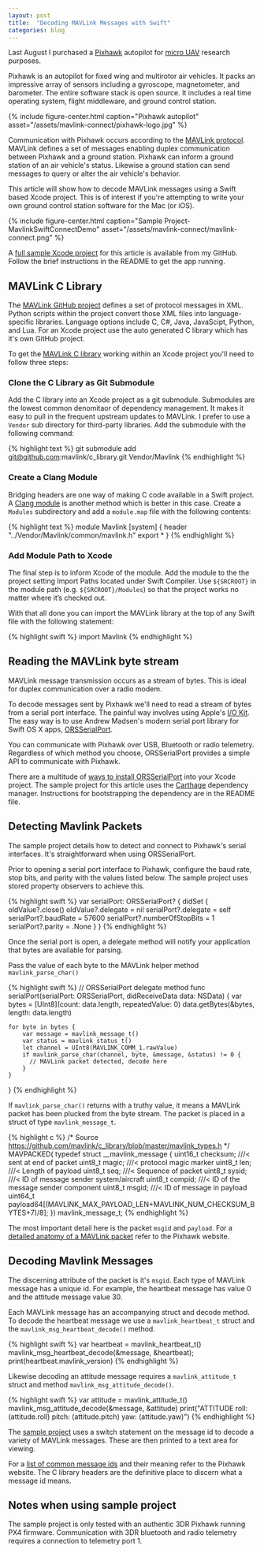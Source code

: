 ```yaml
---
layout: post
title:  "Decoding MAVLink Messages with Swift"
categories: blog
---
```


Last August I purchased a [Pixhawk][pixhawk-hardware] autopilot for [micro UAV][micro-uav] research purposes.

Pixhawk is an autopilot for fixed wing and multirotor air vehicles. It packs an impressive array of sensors including a gyroscope, magnetometer, and barometer.  The entire software stack is open source. It includes a real time operating system, flight middleware, and ground control station.

{% include figure-center.html caption="Pixhawk autopilot" asset="/assets/mavlink-connect/pixhawk-logo.jpg" %}


Communication with Pixhawk occurs according to the [MAVLink protocol][mavlink]. MAVLink defines a set of messages enabling duplex communication between Pixhawk and a ground station. Pixhawk can inform a ground station of an air vehicle's status. Likewise a ground station can send messages to query or alter the air vehicle's behavior.


This article will show how to decode MAVLink messages using a Swift based Xcode project. This is of interest if you're attempting to write your own ground control station software for the Mac (or iOS).

{% include figure-center.html caption="Sample Project- MavlinkSwiftConnectDemo" asset="/assets/mavlink-connect/mavlink-connect.png" %}


A [full sample Xcode project][github-sample] for this article is available from my GitHub. Follow the brief instructions in the README to get the app running.

## MAVLink C Library

The [MAVLink GitHub project][github-mavlink] defines a set of protocol messages in XML. Python scripts within the project convert those XML files into language-specific libraries. Language options include C, C#, Java, JavaScipt, Python, and Lua. For an Xcode project use the auto generated C library which has it's own GitHub project.

To get the [MAVLink C library][github-mavlink-c] working within an Xcode project you'll need to follow three steps:

### Clone the C Library as Git Submodule

Add the C library into an Xcode project as a git submodule.  Submodules are the lowest common denomitaor of dependency management.  It makes it easy to pull in the frequent upstream updates to MAVLink. I prefer to use a `Vendor` sub directory for third-party libraries. Add the submodule with the following command:

{% highlight text %}
git submodule add git@github.com:mavlink/c_library.git Vendor/Mavlink
{% endhighlight %}

### Create a Clang Module

Bridging headers are one way of making C code available in a Swift project. A [Clang module][clang-module] is another method which is better in this case. Create a `Modules` subdirectory and add a `module.map` file with the following contents:

{% highlight text %}
module Mavlink [system] {
    header "../Vendor/Mavlink/common/mavlink.h"
    export *
}
{% endhighlight %}

### Add Module Path to Xcode

The final step is to inform Xcode of the module. Add the module to the the project setting Import Paths located under Swift Compiler. Use `${SRCROOT}` in the module path (e.g. `${SRCROOT}/Modules`) so that the project works no matter where it’s checked out.

With that all done you can import the MAVLink library at the top of any Swift file with the following statement:

{% highlight swift %}
import Mavlink
{% endhighlight %}

## Reading the MAVLink byte stream

MAVLink message transmission occurs as a stream of bytes. This is ideal for duplex communication over a radio modem.

To decode messages sent by Pixhawk we'll need to read a stream of bytes from a serial port interface. The painful way involves using Apple's [I/O Kit][apple-iokit]. The easy way is to use Andrew Madsen's modern serial port library for Swift OS X apps, [ORSSerialPort][github-orsserialport].

You can communicate with Pixhawk over USB, Bluetooth or radio telemetry. Regardless of which method you choose, ORSSerialPort provides a simple API to communicate with Pixhawk.

There are a multitude of [ways to install ORSSerialPort][github-orsserialport-install] into your Xcode project. The sample project for this article uses the [Carthage][github-carthage] dependency manager. Instructions for bootstrapping the dependency are in the README file.

## Detecting Mavlink Packets

The sample project details how to detect and connect to Pixhawk's serial interfaces. It's straightforward when using ORSSerialPort.

Prior to opening a serial port interface to Pixhawk, configure the baud rate, stop bits, and parity with the values listed below. The sample project uses stored property observers to achieve this.

{% highlight swift %}
var serialPort: ORSSerialPort? {
    didSet {
        oldValue?.close()
        oldValue?.delegate = nil
        serialPort?.delegate = self
        serialPort?.baudRate = 57600
        serialPort?.numberOfStopBits = 1
        serialPort?.parity = .None
    }
}
{% endhighlight %}

Once the serial port is open, a delegate method will notify your application that bytes are available for parsing.

Pass the value of each byte to the MAVLink helper method `mavlink_parse_char()`

{% highlight swift %}
// ORSSerialPort delegate method
func serialPort(serialPort: ORSSerialPort, didReceiveData data: NSData) {
    var bytes = [UInt8](count: data.length, repeatedValue: 0)
    data.getBytes(&bytes, length: data.length)

    for byte in bytes {
        var message = mavlink_message_t()
        var status = mavlink_status_t()
        let channel = UInt8(MAVLINK_COMM_1.rawValue)
        if mavlink_parse_char(channel, byte, &message, &status) != 0 {
          // MAVLink packet detected, decode here
        }
    }
}
{% endhighlight %}

If `mavlink_parse_char()` returns with a truthy value, it means a MAVLink packet has been plucked from the byte stream. The packet is placed in a struct of type `mavlink_message_t`.

{% highlight c %}
/* Source https://github.com/mavlink/c_library/blob/master/mavlink_types.h */
MAVPACKED(
typedef struct __mavlink_message {
    uint16_t checksum; ///< sent at end of packet
    uint8_t magic;   ///< protocol magic marker
    uint8_t len;     ///< Length of payload
    uint8_t seq;     ///< Sequence of packet
    uint8_t sysid;   ///< ID of message sender system/aircraft
    uint8_t compid;  ///< ID of the message sender component
    uint8_t msgid;   ///< ID of message in payload
    uint64_t payload64[(MAVLINK_MAX_PAYLOAD_LEN+MAVLINK_NUM_CHECKSUM_BYTES+7)/8];
}) mavlink_message_t;
{% endhighlight %}

The most important detail here is the packet `msgid` and `payload`. For a [detailed anatomy of a MAVLink packet][mavlink-packet] refer to the Pixhawk website.

## Decoding Mavlink Messages

The discerning attribute of the packet is it's `msgid`. Each type of MAVLink message has a unique id. For example, the heartbeat message has value 0 and the attitude message value 30.

Each MAVLink message has an accompanying struct and decode method. To decode the heartbeat message we use a `mavlink_heartbeat_t` struct and the `mavlink_msg_heartbeat_decode()` method.

{% highlight swift %}
var heartbeat = mavlink_heartbeat_t()
mavlink_msg_heartbeat_decode(&message, &heartbeat);
print(heartbeat.mavlink_version)
{% endhighlight %}

Likewise decoding an attitude message requires a `mavlink_attitude_t` struct and method `mavlink_msg_attitude_decode()`.

{% highlight swift %}
var attitude = mavlink_attitude_t()
mavlink_msg_attitude_decode(&message, &attitude)
print("ATTITUDE roll: \(attitude.roll) pitch: \(attitude.pitch) yaw: \(attitude.yaw)")
{% endhighlight %}

The [sample project][github-sample] uses a switch statement on the message id to decode a variety of MAVLink messages. These are then printed to a text area for viewing.

For a [list of common message ids][mavlink-messages] and their meaning refer to the Pixhawk website. The C library headers are the definitive place to discern what a message id means.

## Notes when using sample project

The sample project is only tested with an authentic 3DR Pixhawk running PX4 firmware. Communication with 3DR bluetooth and radio telemetry requires a connection to telemetry port 1.

[pixhawk-hardware]: https://pixhawk.org/modules/pixhawk
[micro-uav]: https://en.wikipedia.org/wiki/Miniature_UAV
[mavlink]: http://qgroundcontrol.org/mavlink/start
[github-sample]: https://github.com/kouky/MavlinkSwiftConnectDemo
[github-mavlink]: https://github.com/mavlink/mavlink
[github-mavlink-c]: https://github.com/mavlink/c_library
[github-orsserialport]: https://github.com/armadsen/ORSSerialPort
[github-orsserialport-install]:https://github.com/armadsen/ORSSerialPort/wiki/Installing-ORSSerialPort
[github-carthage]: https://github.com/Carthage/Carthage
[clang-module]: http://clang.llvm.org/docs/Modules.html
[mavlink-packet]: http://qgroundcontrol.org/mavlink/start#packet_anatomy
[mavlink-messages]: https://pixhawk.ethz.ch/mavlink/#HEARTBEAT
[apple-iokit]: https://developer.apple.com/library/mac/documentation/DeviceDrivers/Conceptual/IOKitFundamentals/Introduction/Introduction.html

